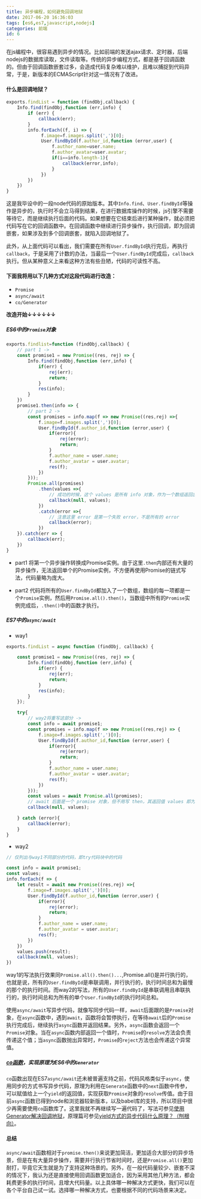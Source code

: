 ```yaml
---
title: 异步编程，如何避免回调地狱
date: 2017-06-20 16:36:03
tags: [es6,es7,javascript,nodejs]
categories: 前端
id: 6
---
```

在js编程中，很容易遇到异步的情况。比如前端的发送ajax请求、定时器，后端nodejs的数据库读取，文件读取等。传统的异步编程方式，都是基于回调函数的。但由于回调函数嵌套过多，会造成代码复杂难以维护，且难以捕捉到代码异常，于是，新版本的ECMAScript针对这一情况有了改进。
<!-- more -->
#### 什么是回调地狱？
```js
exports.findList = function (findObj,callback) {
    Info.find(findObj,function (err,info) {
        if (err) {
            callback(err);
        }
        info.forEach((f, i) => {
             f.image=f.images.split(',')[0];
             User.findById(f.author_id,function (error,user) {
                 f.author_name=user.name;
                 f.author_avatar=user.avatar;
                 if(i==info.length-1){
                     callback(error,info);
                 }
             })
        })
    })
}
```

这是我毕设中的一段node代码的原始版本。其中`Info.find`、`User.findById`等操作是异步的，执行时不会立马得到结果，在进行数据库操作的时候，js引擎不需要等待它，而是继续执行后面的代码。如果想要在它结束后进行某种操作，就必须把代码写在它的回调函数中。在回调函数中继续进行异步操作，执行回调，即为回调嵌套，如果涉及到多个回调嵌套，就陷入回调地狱了。

此外，从上面代码可以看出，我们需要在所有`User.findById`执行完后，再执行`callback`，于是采用了计数的办法，当最后一个`User.findById`完成后，`callback`执行。但从某种意义上来看这种方法有些丑陋，代码的可读性不高。


#### 下面我将用以下几种方式对这段代码进行改造：
* `Promise`
* `async/await`
* `co/Generator`

**改造开始↓↓↓↓↓↓**

##### ES6中的`Promise`对象
```js
exports.findlist=function (findObj,callback) {
    // part 1 ->
    const promise1 = new Promise((res, rej) => {
        Info.find(findObj,function (err,info) {
            if(err) {
                rej(err);
                return;
            }
            res(info);
        }
    })
    promise1.then(info => {
        // part 2 ->
        const promises = info.map(f => new Promise((res,rej) =>{
            f.image=f.images.split(',')[0];
            User.findById(f.author_id,function (error,user) {
                if(error){
                    rej(error);
                    return;
                }
                f.author_name = user.name;
                f.author_avatar = user.avatar;
                res(f);
            })
        }));
        Promise.all(promises)
            .then(values =>{
                // 成功的时候，这个 values 是所有 info 对象，作为一个数组返回出来，而不是某一个
                callback(null, values);
            })
            .catch(error =>{
                // 注意这里 error 是第一个失败 error，不是所有的 error
                callback(error);
            })
    }).catch(err => {
        callback(err);
    })
}
```
* part1
将第一个异步操作转换成Promise实例。由于这里`.then`内部还有大量的异步操作，无法返回单个的Promise实例，不方便再使用Promise的链式写法，代码量略为庞大。

* part2
代码将所有的`User.findById`都加入了一个数组，数组的每一项都是一个`Promise`实例，然后用`Promise.all().then()`，当数组中所有的`Promise`实例完成后，`.then()`中的函数才执行。
    
##### ES7中的`async/await`
* way1
```js
exports.findList = async function (findObj, callback) {

    const promise1 = new Promise((res, rej) => {
        Info.find(findObj,function (err,info) {
            if(err) {
                rej(err);
                return;
            }
            res(info);
        }
    });

    try{
        // way2将重写这部分 ->
        const info = await promise1;
        const promises = info.map(f => new Promise((res,rej) => {
            f.image=f.images.split(',')[0];
            User.findById(f.author_id,function (error,user) {
                if(error){
                    rej(error);
                    return;
                }
                f.author_name = user.name;
                f.author_avatar = user.avatar;
                res(f);
            })
        }));
        const values = await Promise.all(promises);
        // await 后面是一个 promise 对象，但不用写 then，其返回值 values 即为传入 res 的参数。
        callback(null, values);

    } catch (error){
        callback(error);
    }
}
```
* way2
```js
// 仅列出与way1不同部分的代码，即try代码块中的代码

const info = await promise1;
const values;
info.forEach(f => {
    let result = await new Promise((res,rej) =>{
        f.image=f.images.split(',')[0];
        User.findById(f.author_id,function (error,user) {
            if(error){
                rej(error);
                return;
            }
            f.author_name = user.name;
            f.author_avatar = user.avatar;
            res(f);
        })
    })
    values.push(result);
    callback(null, values);
})

```
way1的写法执行效果同`Promise.all().then()...`,Promise.all()是并行执行的，也就是说，所有的`User.findById`是串联调用，并行执行的，执行时间总和为最慢的那个的执行时间。而way2的写法，所有的`User.findById`是串联调用且串联执行的，执行时间总和为所有的单个`User.findById`的执行时间总和。

使用`async/await`写异步代码，就像写同步代码一样，`await`后面跟的是`Promise`对象，在`async`函数中，遇到`await`，函数将会暂停执行，在等待`await`后的`Promise`执行完成后，继续执行`async`函数并返回结果。另外，`async`函数会返回一个`Promise`对象。当在`async`函数内部返回一个值时，`Promise`的`resolve`方法会负责传递这个值；当`async`函数抛出异常时，`Promise`的`reject`方法也会传递这个异常值。

##### [co函数](https://github.com/tj/co)，实现原理为ES6中的`Generator`

`co`函数出现在ES7`async/await`还未被普遍支持之前，代码风格类似于`async`，使用同步的方式书写异步代码，原理为利用在`Generate`函数中的`next`函数中传参，可以赋值给上一个`yield`的返回值，实现获取`Promise`对象的`resolve`传值。由于目前`async`函数已得到node和浏览器较新版本，以及babel库的支持，所以项目中很少再需要使用`co`函数库了。这里我就不再继续写一遍代码了，写法可参见[使用Generator解决回调地狱](http://www.alloyteam.com/2015/04/solve-callback-hell-with-generator/)，原理篇可参见[yield方式的异步代码什么原理？（刨根向）](https://cnodejs.org/topic/577494649ea5dce84ff27cba)。

#### 总结
`async/await`函数相对于`promise.then()`来说更加简洁，更加适合大部分的异步场景，但是在有大量异步操作，需要并行执行节省时间时，还是`Promise.all()`更加耐打，毕竟它天生就是为了支持这种场景的。另外，在一般代码量较少、嵌套不深的情况下，我认为还是直接使用回调函数更加适合，因为采用其他几种方法，都会耗费更多的执行时间，且增大代码量。以上具体哪一种解决方式更快，我们可以在各个平台自己试一试。选择哪一种解决方式，也要根据不同的代码场景来决定。